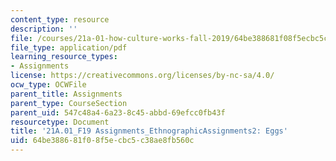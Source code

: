 ```yaml
---
content_type: resource
description: ''
file: /courses/21a-01-how-culture-works-fall-2019/64be388681f08f5ecbc5c38ae8fb560c_MIT21A_01F19_Assignment2_Ex1.pdf
file_type: application/pdf
learning_resource_types:
- Assignments
license: https://creativecommons.org/licenses/by-nc-sa/4.0/
ocw_type: OCWFile
parent_title: Assignments
parent_type: CourseSection
parent_uid: 547c48a4-6a23-8c45-abbd-69efcc0fb43f
resourcetype: Document
title: '21A.01_F19 Assignments_EthnographicAssignments2: Eggs'
uid: 64be3886-81f0-8f5e-cbc5-c38ae8fb560c
---
```

